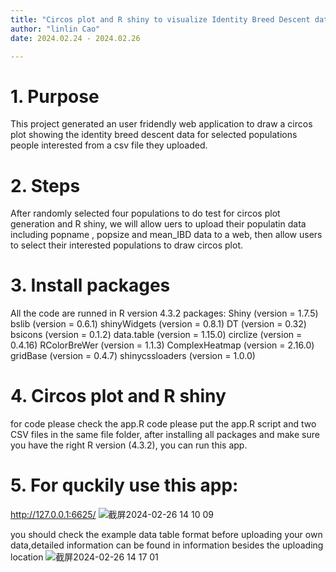 ```yaml
---
title: "Circos plot and R shiny to visualize Identity Breed Descent data for interested populations "
author: "linlin Cao"
date: 2024.02.24 - 2024.02.26

---
```


# 1. Purpose 
This project generated an user fridendly web application to draw a circos plot showing the identity breed descent data for 
selected populations people interested from a csv file they uploaded.

# 2. Steps
After randomly selected four populations to do test for circos plot generation and R shiny, we will allow uers to upload 
their populatin data including popname , popsize and mean_IBD data to a web, then allow users to select their interested populations to draw circos plot.

# 3. Install packages
All the code are runned in R version 4.3.2
packages: 
Shiny (version = 1.7.5)
bslib (version = 0.6.1)
shinyWidgets (version = 0.8.1)
DT (version = 0.32)
bsicons (version = 0.1.2)
data.table (version = 1.15.0)
circlize (version = 0.4.16)
RColorBreWer (version = 1.1.3)
ComplexHeatmap (version = 2.16.0)
gridBase (version = 0.4.7)
shinycssloaders (version = 1.0.0)

# 4. Circos plot and R shiny
for code please check the app.R code 
please put the app.R script and two CSV files in the same file folder, after installing all packages and make sure you have the right R version (4.3.2), you can run this app.

# 5. For quckily use this app: 
http://127.0.0.1:6625/
![截屏2024-02-26 14 10 09](https://github.com/linlincao22/binp29_popgenetics_assignment/assets/112622493/3d6d4ed9-e2c7-48a4-8e39-0cc30b948f0d)


you should check the example data table format before uploading your own data,detailed information can be found in information besides the uploading location ![截屏2024-02-26 14 17 01](https://github.com/linlincao22/binp29_popgenetics_assignment/assets/112622493/3468fdd1-638d-4603-b6d8-ccd9b9bbafa9)




